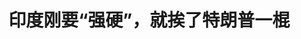 <!DOCTYPE html>
<html lang="zh-CN">

<head>
    
<title>印度刚要“强硬”，就挨了特朗普一棍_腾讯新闻</title>
<meta name="keywords" content="特朗普,iphone,库克,印度,印度_时政,美国,关税,苹果,印度_科技,iPhone 14,美国_时政,美国_科技,进口税,环球,中国">
<meta name="description" content="作者 | 荣智慧编辑 | 向现唯物的中国芯片产业深度观察印度突然对美强硬，这是过去几天颇具戏剧性的新闻。据印度《经济时报》13日报道，印度政府12日向世界贸易组织（WTO）提议，拟对部分美国商品加征报复性关税，以此回应美国以“保障措施”为由对印度钢铝产品征收的25%关税。全世界都有点懵，许多观察者认为这是看到中国决...">
<meta name="author" content="腾讯网">
<meta name="copyright" content="Copyright 1998 - 2025 Tencent. All Rights Reserved">
<meta property="og:type" content="news" />

<meta property="og:title" content="印度刚要“强硬”，就挨了特朗普一棍_腾讯新闻" />
<meta property="og:description" content="作者 | 荣智慧编辑 | 向现唯物的中国芯片产业深度观察印度突然对美强硬，这是过去几天颇具戏剧性的新闻。据印度《经济时报》13日报道，印度政府12日向世界贸易组织（WTO）提议，拟对部分美国商品加征报复性关税，以此回应美国以“保障措施”为由对印度钢铝产品征收的25%关税。全世界都有点懵，许多观察者认为这是看到中国决..." />
<meta property="og:url" content="https://news.qq.com/rain/a/20250522A08BWV00" />
<meta property="og:image" content="https://inews.gtimg.com/news_ls/OtJKbS2XGlahv3yJE0NcTUOZJlIfvie8tf5ulHbbXsH3oAA_640330/0" />
<meta property="article:author" content="南风窗" />
<meta property="article:published_time" content="2025-05-22 18:46:45" />
<meta property="category" content="tech" />

<meta name="baidu-site-verification" content="jJeIJ5X7pP" />
    <meta charset="utf-8" />
<meta http-equiv="X-UA-Compatible" content="IE=Edge" />
<meta name="viewport" content="width=device-width, initial-scale=1, shrink-to-fit=no" />
<link rel="dns-prefetch" href="mat1.gtimg.com">
<link rel="dns-prefetch" href="i.news.qq.com">
<link rel="shortcut icon" href="https://mat1.gtimg.com/qqcdn/qqindex2021/favicon.ico">
<script nomodule="true" src="https://mat1.gtimg.com/qqcdn/qqindex2021/common-static/20240515201444/core3-37-1.min.js"></script>
<script>
  try {
    if (!window.IntersectionObserver) {
      var observerScript = document.createElement('script');
      observerScript.src = "https://mat1.gtimg.com/qqcdn/qqindex2021/common-static/20241024141058/intersection-observer-polyfill.js";
      document.head.appendChild(observerScript);
    }
  } catch (error) {}
</script>

<script>
  try {
    if (!Element.prototype.scrollTo) {
      var scrollScript = document.createElement('script');
      scrollScript.src = "https://mat1.gtimg.com/qqcdn/qqindex2021/common-static/20241025153001/scroll-behavior-polyfill.js";
      document.head.appendChild(scrollScript);
    }
  } catch (error) {}
</script>
<script>
  try {
    if ('scrollRestoration' in window.history) {
      window.history.scrollRestoration = 'manual';
    }
    window.isPcClient = Boolean(window.electron) && (
      window.navigator.userAgent.indexOf('pc-client') > 0 ||
      window.navigator.userAgent.indexOf('TencentNews') > 0
    );
  } catch {}
</script>
<script>
  try {
    if (window.isPcClient) {
      var bodyStyle = document.createElement('style');
      bodyStyle.innerText = 'body{ zoom: 0.95 }';
      document.head.appendChild(bodyStyle);
    }
  } catch {}
</script>
<script>
  window.DATA = {"url":"https://view.inews.qq.com/a/20250522A08BWV00","article_id":"20250522A08BWV00","article_type":"0","title":"印度刚要“强硬”，就挨了特朗普一棍","desc":"作者 | 荣智慧编辑 | 向现唯物的中国芯片产业深度观察印度突然对美强硬，这是过去几天颇具戏剧性的新闻。据印度《经济时报》13日报道，印度政府12日向世界贸易组织（WTO）提议，拟对部分美国商品加征报复性关税，以此回应美国以“保障措施”为由对印度钢铝产品征收的25%关税。全世界都有点懵，许多观察者认为这是看到中国决...","iNewsRecommendLevel":1,"abstract":"作者 | 荣智慧编辑 | 向现唯物的中国芯片产业深度观察印度突然对美强硬，这是过去几天颇具戏剧性的新闻。据印度《经济时报》13日报道，印度政府12日向世界贸易组织（WTO）提议，拟对部分美国商品加征报复性关税，以此回应美国以“保障措施”为由对印度钢铝产品征收的25%关税。全世界都有点懵，许多观察者认为这是看到中国决...","catalog1":"tech","ad_channel_sign":"tech","introduction":"","media":"南风窗","media_id":"19203108","pubtime":"2025-05-22 18:46:45","comment_id":"8414022823","political":0,"cmsId":"20250522A08BWV00","cms_id":"20250522A08BWV00","closeAllAd":0,"closeAllFavorite":false,"originContent":{"directory":{"ai_list":null,"enable":2,"list":null},"key_points_show":["印度政府提议对部分美国商品加征报复性关税，以回应美国对印度钢铝产品征收的25%关税。","特朗普立即对苹果投资印度扩产表示反对，称印度人能照顾好自己，不希望在印度建厂。","然而，苹果公司在印度投资扩产面临诸多困难，如物流成本高昂、本土零部件配套率不足等。","事实上，印度制造很难成为中国制造的“平替”，苹果在印度布局七八年，占比仍然不到20%。","目前，印度制造前途黯淡，特朗普可能会考虑对印度产品征收“特别关税”，但苹果需多雇佣美国人以享受免税优惠。"],"text":"\u003cdiv class=\"rich_media_content\"\u003e\u003cp style=\"text-align: center\" data-exeditor-arbitrary-box=\"image-box\"\u003e\u003c!--IMG_0--\u003e\u003c/p\u003e\u003cp style=\"text-align: justify\"\u003e作者 | 荣智慧\u003c/p\u003e\u003cp style=\"text-align: justify\"\u003e编辑 | 向现\u003c/p\u003e\u003cp style=\"text-align: justify\"\u003e唯物的中国芯片产业深度观察\u003c/p\u003e\u003cp style=\"text-align: justify\"\u003e印度突然对美强硬，这是过去几天颇具戏剧性的新闻。\u003c/p\u003e\u003cp style=\"text-align: justify\"\u003e据印度《经济时报》13日报道，印度政府12日向世界贸易组织（WTO）提议，拟对部分美国商品加征报复性关税，以此回应美国以“保障措施”为由对印度钢铝产品征收的25%关税。\u003c/p\u003e\u003cp style=\"text-align: justify\"\u003e全世界都有点懵，许多观察者认为这是看到中国决不妥协美国也无可奈何，有意抄作业。\u003c/p\u003e\u003cp style=\"text-align: justify\"\u003e但中国是中国，印度是印度，特朗普很快就举起了大棒，一棍子抡了过去。\u003c/p\u003e\u003cp style=\"text-align: justify\"\u003e15日卡塔尔多哈会议，库克不在场。特朗普与商界人士会谈，忽然“借题发挥”，反对苹果投资220亿美元在印度扩产。本来，苹果想把美国销售的iPhone手机组装业务在2026年年底前一股脑放在印度。\u003c/p\u003e\u003cp style=\"text-align: center\" data-exeditor-arbitrary-box=\"image-box\"\u003e\u003c!--IMG_1--\u003e\u003c/p\u003e\u003cp style=\"text-align: justify\"\u003e特朗普翻脸“不领情”。他说，“朋友，我待你不薄，你准备在美国投资5000亿美元。但现在我听说你要在印度各地建厂，我不希望你在印度建厂。”如果苹果不从印度撤出，每部iPhone面临180美元关税，净利润直接消失三分之一。\u003c/p\u003e\u003cp style=\"text-align: justify\"\u003e2024年，苹果一共卖出2.32亿部iPhone手机，其中美国市场销量占28%，约为6500万部。一年内，苹果在印度组装约4000万台手机。也就是说，苹果想在两年之内增加印度产能——多生产2500万台手机，才能满足美国市场需求。\u003c!--MID_AD_0--\u003e\u003c!--EOP_0--\u003e\u003c/p\u003e\u003c!--MID_ARTICLE_AD_0--\u003e\u003c!--PARAGRAPH_0--\u003e\u003cp style=\"text-align: justify\"\u003e结果，苹果赴印投资扩产在即，特朗普又不干了。在中国生产手机不行，在印度生产手机也不行，苹果左右为难。搞不好，这场博弈最后又成了美国、印度、苹果“三输”局面。\u003c/p\u003e\u003ch1 style=\"text-align: justify\"\u003e\u003c!--HPOS_0--\u003e01\u003c/h1\u003e\u003ch1 style=\"text-align: justify\"\u003e\u003c!--HPOS_1--\u003e“印度人能照顾好自己”\u003c/h1\u003e\u003cp style=\"text-align: justify\"\u003e特朗普说“待库克不薄”，多少带点威慑。\u003c/p\u003e\u003cp style=\"text-align: justify\"\u003e库克欠特朗普一个人情。4月2日“关税战”揭幕，美国对中国进口关税随即升至145%。据\u003c!--SECURE_LINK_BEGIN_0--\u003e摩根士丹利\u003c!--SECURE_LINK_END_0--\u003e数据，苹果87%的手机、80%的iPad和60%的Mac都在中国生产，此三大类产品收入占苹果总收入的75%。按关税政策，苹果公司已经“无利可图”。\u003c!--MID_AD_1--\u003e\u003c!--EOP_1--\u003e\u003c/p\u003e\u003c!--MID_ARTICLE_AD_1--\u003e\u003c!--PARAGRAPH_1--\u003e\u003cp style=\"text-align: justify\"\u003e库克有所准备。他在特朗普就职典礼上“布局”捐赠100万美元。有媒体透露，“对等关税”发布后，库克给美国财政部长贝森特打了一次长时间电话。\u003c/p\u003e\u003cp style=\"text-align: justify\"\u003e9天后，智能手机、笔记本电脑、路由器等电子产品和零部件受到关税“豁免”。最大赢家就是苹果公司。\u003c/p\u003e\u003cp style=\"text-align: justify\"\u003e库克可能以为，“5000亿在美投资”已经还了人情，但特朗普不想“就这么过了”。他在多哈指出“我知道你投资5000亿美元”，言外之意是这点“人情”还不够，时移事易，那是“过去的事”了。\u003c/p\u003e\u003cp style=\"text-align: center\"\u003e\u003c!--IMG_2--\u003e\u003c/p\u003e\u003cp class=\"qqnews_image_desc\" style=\"color: #666; font-size: 14px; text-align: center\"\u003e库克5月2日表示，公司预计将在第三财季（2025年3月30日至6月28日）因美国关税政策损失约9亿美元/新华社记者李京摄\u003c/p\u003e\u003cp style=\"text-align: justify\"\u003e今年2月，苹果公司宣布5000亿美元在美投资计划，主要聚焦\u003c!--SECURE_LINK_BEGIN_1--\u003e人工智能\u003c!--SECURE_LINK_END_1--\u003e、先进制造和本土供应链建设，包括在德克萨斯州新建其人工智能系统“苹果智能”（Apple Intelligence）的服务器。\u003c/p\u003e\u003cp style=\"text-align: justify\"\u003e这5000亿美元确实有点“小意思”，因为iPhone才是苹果营收规模最大的产品，但苹果在美国压根没有智能手机生产线，顶多能生产Mac Pro电脑。就算历经数年产地多元化布局，目前依然有9成的iPhone旗舰机型在中国组装。\u003c/p\u003e\u003cp style=\"text-align: justify\"\u003e美国政府是日也想、夜也想，就想看到数百万本土工人在美国“打螺丝”组装iPhone的壮观场景。然而库克画风一变，这个场景要在印度实现。\u003c/p\u003e\u003cp style=\"text-align: justify\"\u003e特朗普直言不讳：“我们对你在印度建厂不感兴趣，印度人能照顾好自己……我们要你在美国建厂。”\u003c/p\u003e\u003cp style=\"text-align: center\"\u003e\u003c!--IMG_3--\u003e\u003c/p\u003e\u003cp class=\"qqnews_image_desc\" style=\"color: #666; font-size: 14px; text-align: center\"\u003e特朗普/新华社记者胡友松摄\u003c/p\u003e\u003cp style=\"text-align: justify\"\u003e“能照顾好自己”的印度人一脸困惑，说好的工厂说没就没了。\u003c/p\u003e\u003cp style=\"text-align: justify\"\u003e印度忽然被特朗普“敲打”，是两国外交裂痕的体现。印巴冲突后，特朗普有意借“调停”捞取政治资本，印度总理莫迪不想被“截胡”，强硬回击“停火与美国无关”。同时，借鉴中美关税谈判的“案例”，印度也“硬气”起来，对美国相关产品加征关税。这样一来，原本享受关税豁免的印度制造iPhone失去了政治保护伞。特朗普及团队认为，继续扶持印度将损害“美国优先”战略。\u003c!--MID_AD_2--\u003e\u003c!--EOP_2--\u003e\u003c/p\u003e\u003c!--MID_ARTICLE_AD_2--\u003e\u003c!--PARAGRAPH_2--\u003e\u003cp style=\"text-align: justify\"\u003e因此，特朗普不仅反对苹果在印度扩产，更批评印度是全球关税最高的国家之一。为了施压，特朗普单方面宣布“印度同意不对美国商品征收任何关税”，吓得印度紧急“否认三连”——“我不是，我没有，别瞎说”。\u003c/p\u003e\u003ch1 style=\"text-align: justify\"\u003e\u003c!--HPOS_2--\u003e02\u003c/h1\u003e\u003ch1 style=\"text-align: justify\"\u003e\u003c!--HPOS_3--\u003e回不去的美国\u003c/h1\u003e\u003cp style=\"text-align: justify\"\u003e苹果没有变成“美国制造”，自然有它的苦衷。\u003c/p\u003e\u003cp style=\"text-align: justify\"\u003e过去十几年，iPhone几乎全部在中国生产、组装。中国在苹果供应链中占据了最重要的位置。\u003c!--SECURE_LINK_BEGIN_2--\u003e富士康\u003c!--SECURE_LINK_END_2--\u003e郑州工厂一度承包了全球90%的iPhone产能。\u003c/p\u003e\u003cp style=\"text-align: justify\"\u003e据统计，苹果187家主要供应商，157家在中国大陆配有生产设施。早在2017年，库克就承认，中国早就不是低劳动力成本国家，中国制造的核心竞争力是大量优秀技术工程人员。接受采访时，库克说，“在美国要召集模具工程师开会，我都不确定来的人能不能坐满一个房间。在中国，合格的工程师能坐满好几个橄榄球场。”\u003c!--MID_AD_3--\u003e\u003c!--EOP_3--\u003e\u003c/p\u003e\u003c!--MID_ARTICLE_AD_3--\u003e\u003c!--PARAGRAPH_3--\u003e\u003cp style=\"text-align: justify\"\u003e而且，中国制造业另一大优势是自动化程度高。据国际机器人联合会数据显示，2023年，中国工业机器人安装量占全球的51%，美国只占7%。\u003c/p\u003e\u003cp style=\"text-align: center\"\u003e\u003c!--IMG_4--\u003e\u003c/p\u003e\u003cp class=\"qqnews_image_desc\" style=\"color: #666; font-size: 14px; text-align: center\"\u003e工业机器人2023年年安装量\u003c/p\u003e\u003cp style=\"text-align: justify\"\u003e然而，特朗普从第一任期开始便发动贸易战，不断提高对华关税，给两国贸易设置障碍，苹果每年为此多花好几十亿美元。\u003c/p\u003e\u003cp style=\"text-align: justify\"\u003e从此，库克谋划把鸡蛋放在好几个篮子里，“篮子”包括越南、印度。\u003c/p\u003e\u003cp style=\"text-align: justify\"\u003e印度的人力成本只有中国的三分之一，土地价格更低，政府也提供补贴。假如把20%的产能转移到印度，苹果每年能节省约50亿美元。而且，印度本土市场很大，未来智能手机需求也将持续增长，苹果“就近生产”还能更快占领市场。\u003c/p\u003e\u003cp style=\"text-align: justify\"\u003e但是，印度制造很难成为中国制造的“平替”。\u003c/p\u003e\u003cp style=\"text-align: justify\"\u003e苹果在印度布局七八年，印度组装的iPhone在苹果手机总产量中的占比仍然不到20%。事实上，就算在印度组装iPhone，由于其本土零部件配套率不足30%，富士康不得不每天从中国空运价值470万美元的摄像头模组和芯片，物流成本暴增。\u003c!--MID_AD_4--\u003e\u003c!--EOP_4--\u003e\u003c/p\u003e\u003c!--MID_ARTICLE_AD_4--\u003e\u003c!--PARAGRAPH_4--\u003e\u003cp style=\"text-align: justify\"\u003e加上印度的关税确实也高——对智能手机收取26%的进口税。2024年印度组装的iPhone中，85%出口到欧美，仅有15%留在本土消化。苹果辛辛苦苦一整年，赚的钱贡献给“关税”大半，也是不太划算的买卖。\u003c/p\u003e\u003cp style=\"text-align: center\"\u003e\u003c!--IMG_5--\u003e\u003c/p\u003e\u003cp class=\"qqnews_image_desc\" style=\"color: #666; font-size: 14px; text-align: center\"\u003e新德里苹果旗舰店/图源：苹果官网\u003c/p\u003e\u003cp style=\"text-align: justify\"\u003e印度都不行，更别提“回到美国”了。\u003c/p\u003e\u003cp style=\"text-align: justify\"\u003e目前美国本土没有一条完整的iPhone生产线，最基础的螺丝都需要从亚洲进口。台积电亚利桑那州工厂能供应芯片，但美国工人时薪是中国的3.2倍，且组装效率仅有郑州富士康的40%。\u003c/p\u003e\u003cp style=\"text-align: justify\"\u003e苹果印度工厂良品率仅有85%，远低于中国工厂的98%，搬迁回美国将面临人力短缺。Counterpoint数据显示，若强行转移产能，苹果可能损失9.2%的全球市场份额，相当于每年少卖2000万部iPhone。\u003c/p\u003e\u003ch1 style=\"text-align: justify\"\u003e\u003c!--HPOS_4--\u003e03\u003c/h1\u003e\u003ch1 style=\"text-align: justify\"\u003e\u003c!--HPOS_5--\u003e共赢or三输？\u003c/h1\u003e\u003cp style=\"text-align: justify\"\u003e“印度制造”的前途有些黯淡。\u003c/p\u003e\u003cp style=\"text-align: justify\"\u003e印度商工部长皮尤什·戈亚尔于5月17至20日率团访美，推动贸易谈判进程。在他访美之前，特朗普在多哈会议来了个“下马威”。\u003c/p\u003e\u003cp style=\"text-align: justify\"\u003e特朗普当时说，“往印度卖东西可太难了，不过他们向我们提出了一项协议，基本上就是愿意对我们完全不征收关税。”他没有透露更多细节，也没表示美国是否将降低对印度关税或对印零关税。\u003c/p\u003e\u003cp style=\"text-align: justify\"\u003e印度外交部长苏杰生小心翼翼地否认，同时尽量避免直接反驳特朗普的说法。他说，“贸易谈判一直在进行中”，谈判“非常复杂”，且“在尘埃落定之前，一切都不会有定论”。\u003c/p\u003e\u003cp style=\"text-align: center\"\u003e\u003c!--IMG_6--\u003e\u003c/p\u003e\u003cp class=\"qqnews_image_desc\" style=\"color: #666; font-size: 14px; text-align: center\"\u003e印度孟买一家外汇兑换点外的美元海报/图源：新华社\u003c/p\u003e\u003cp style=\"text-align: justify\"\u003e据悉，2024年印美双边贸易总额约为1290亿美元，其中印对美贸易顺差达457亿美元，特朗普此前持续施压印度政府，要求解决双方贸易失衡问题。\u003c/p\u003e\u003cp style=\"text-align: justify\"\u003e一旦关税不能谈拢，雄心勃勃的“印度制造”立刻面临出口难题。在总理莫迪的规划中，印度将在2030年成为全球手机第二大生产国，而这一规划主要仰赖苹果的“产能转移”。\u003c/p\u003e\u003cp style=\"text-align: justify\"\u003e印度的“造芯”计划已经遭到重创。短短两年间，多个芯片项目折戟。2023年矿业巨头韦丹塔拉和富士康投资建厂，项目启动后卡在审批环节。2025年阿达尼集团和以色列高塔半导体的百亿美元项目突然停止；Zoho晶圆厂宣告流产。\u003c/p\u003e\u003cp style=\"text-align: justify\"\u003e印度制造偃旗息鼓，越南已趁机向苹果抛出橄榄枝，承诺对美出口电子设备维持8%关税豁免，并补贴建厂费用。同时，中国供应链也在技术端反制——锁住供应链关键设备出口。\u003c/p\u003e\u003cp style=\"text-align: center\" data-exeditor-arbitrary-box=\"image-box\"\u003e\u003c!--IMG_7--\u003e\u003c/p\u003e\u003cp style=\"text-align: justify\"\u003e回过头看苹果，库克对特朗普的回应也是“柔中带刚”。“我们会在美国投资人工智能服务器工厂，但手机还得靠印度。”这相当于告诉总统，本土的投资和就业，我会给面子，但苹果的核心业务不能动。\u003c/p\u003e\u003cp style=\"text-align: justify\"\u003e特朗普要的是“政治表演”，只要态度好，情况不至于太可怕，而且逼死全球市值第一的苹果也不是那么回事。也许，美国会考虑对印度产品征收“特别关税”，但只要苹果多雇佣美国人，就可以享受免税的“小灶”。\u003c/p\u003e\u003cp style=\"text-align: justify\"\u003e值班主编 | 吴擎\u003c/p\u003e\u003cp style=\"text-align: justify\"\u003e排版 | 八斤\u003c/p\u003e\u003cp\u003e南风窗新媒体 出品\u003c/p\u003e\u003cp\u003e未经授权 禁止转载\u003c/p\u003e\u003cp\u003e关注南风窗，查看更多精彩内容\u003c/p\u003e\u003cdiv data-exeditor-arbitrary-box=\"wrap\"\u003e\u003cp\u003e\u003c/p\u003e\u003c/div\u003e\u003cdiv powered-by=\"qqnews_ex-editor\"\u003e\u003c/div\u003e\u003cstyle\u003e.rich_media_content{--news-tabel-th-night-color: #444444;--news-font-day-color: #333;--news-font-night-color: #d9d9d9;--news-bottom-distance: 22px}.rich_media_content p:not([data-exeditor-arbitrary-box=image-box]){letter-spacing:.5px;line-height:30px;margin-bottom:var(--news-bottom-distance);word-wrap:break-word}.rich_media_content{color:var(--news-font-day-color);font-size:18px}@media(prefers-color-scheme:dark){body:not([data-weui-theme=light]):not([dark-mode-disable=true]) .rich_media_content p:not([data-exeditor-arbitrary-box=image-box]){letter-spacing:.5px;line-height:30px;margin-bottom:var(--news-bottom-distance);word-wrap:break-word}body:not([data-weui-theme=light]):not([dark-mode-disable=true]) .rich_media_content{color:var(--news-font-night-color)}}.data_color_scheme_dark .rich_media_content p:not([data-exeditor-arbitrary-box=image-box]){letter-spacing:.5px;line-height:30px;margin-bottom:var(--news-bottom-distance);word-wrap:break-word}.data_color_scheme_dark .rich_media_content{color:var(--news-font-night-color)}.data_color_scheme_dark .rich_media_content{font-size:18px}.rich_media_content p[data-exeditor-arbitrary-box=image-box]{margin-bottom:11px}.rich_media_content\u003ediv:not(.qnt-video),.rich_media_content\u003esection{margin-bottom:var(--news-bottom-distance)}.rich_media_content hr{margin-bottom:var(--news-bottom-distance)}.rich_media_content .link_list{margin:0;margin-top:20px;min-height:0!important}.rich_media_content blockquote{background:#f9f9f9;border-left:6px solid #ccc;margin:1.5em 10px;padding:.5em 10px}.rich_media_content blockquote p{margin-bottom:0!important}.data_color_scheme_dark .rich_media_content blockquote{background:#323232}@media(prefers-color-scheme:dark){body:not([data-weui-theme=light]):not([dark-mode-disable=true]) .rich_media_content blockquote{background:#323232}}.rich_media_content ol[data-ex-list]{--ol-start: 1;--ol-list-style-type: decimal;list-style-type:none;counter-reset:olCounter calc(var(--ol-start,1) - 1);position:relative}.rich_media_content ol[data-ex-list]\u003eli\u003e:first-child::before{content:counter(olCounter,var(--ol-list-style-type)) '. ';counter-increment:olCounter;font-variant-numeric:tabular-nums;display:inline-block}.rich_media_content ul[data-ex-list]{--ul-list-style-type: circle;list-style-type:none;position:relative}.rich_media_content ul[data-ex-list].nonUnicode-list-style-type\u003eli\u003e:first-child::before{content:var(--ul-list-style-type) ' ';font-variant-numeric:tabular-nums;display:inline-block;transform:scale(0.5)}.rich_media_content ul[data-ex-list].unicode-list-style-type\u003eli\u003e:first-child::before{content:var(--ul-list-style-type) ' ';font-variant-numeric:tabular-nums;display:inline-block;transform:scale(0.8)}.rich_media_content ol:not([data-ex-list]){padding-left:revert}.rich_media_content ul:not([data-ex-list]){padding-left:revert}.rich_media_content table{display:table;border-collapse:collapse;margin-bottom:var(--news-bottom-distance)}.rich_media_content table th,.rich_media_content table td{word-wrap:break-word;border:1px solid #ddd;white-space:nowrap;padding:2px 5px}.rich_media_content table th{font-weight:700;background-color:#f0f0f0;text-align:left}.rich_media_content table p{margin-bottom:0!important}.data_color_scheme_dark .rich_media_content table th{background:var(--news-tabel-th-night-color)}@media(prefers-color-scheme:dark){body:not([data-weui-theme=light]):not([dark-mode-disable=true]) .rich_media_content table th{background:var(--news-tabel-th-night-color)}}.rich_media_content .qqnews_image_desc,.rich_media_content p[type=om-image-desc]{line-height:20px!important;text-align:center!important;font-size:14px!important;color:#666!important}.rich_media_content div[data-exeditor-arbitrary-box=wrap]:not([data-exeditor-arbitrary-box-special-style]){max-width:100%}.rich_media_content .qqnews-content{--wmfont: 0;--wmcolor: transparent;font-size:var(--wmfont);color:var(--wmcolor);line-height:var(--wmfont)!important;margin-bottom:var(--wmfont)!important}.rich_media_content .qqnews_sign_emphasis{background:#f7f7f7}.rich_media_content .qqnews_sign_emphasis ol{word-wrap:break-word;border:none;color:#5c5c5c;line-height:28px;list-style:none;margin:14px 0 6px;padding:16px 15px 4px}.rich_media_content .qqnews_sign_emphasis p{margin-bottom:12px!important}.rich_media_content .qqnews_sign_emphasis ol\u003eli\u003ep{padding-left:30px}.rich_media_content .qqnews_sign_emphasis ol\u003eli{list-style:none}.rich_media_content .qqnews_sign_emphasis ol\u003eli\u003ep:first-child::before{margin-left:-30px;content:counter(olCounter,decimal) ''!important;counter-increment:olCounter!important;font-variant-numeric:tabular-nums!important;background:#37f;border-radius:2px;color:#fff;font-size:15px;font-style:normal;text-align:center;line-height:18px;width:18px;height:18px;margin-right:12px;position:relative;top:-1px}.data_color_scheme_dark .rich_media_content .qqnews_sign_emphasis{background:#262626}.data_color_scheme_dark .rich_media_content .qqnews_sign_emphasis ol\u003eli\u003ep{color:#a9a9a9}@media(prefers-color-scheme:dark){body:not([data-weui-theme=light]):not([dark-mode-disable=true]) .rich_media_content .qqnews_sign_emphasis{background:#262626}body:not([data-weui-theme=light]):not([dark-mode-disable=true]) .rich_media_content .qqnews_sign_emphasis ol\u003eli\u003ep{color:#a9a9a9}}.rich_media_content h1,.rich_media_content h2,.rich_media_content h3,.rich_media_content h4,.rich_media_content h5,.rich_media_content h6{margin-bottom:var(--news-bottom-distance);font-weight:700}.rich_media_content h1{font-size:20px}.rich_media_content h2,.rich_media_content h3{font-size:19px}.rich_media_content h4,.rich_media_content h5,.rich_media_content h6{font-size:18px}.rich_media_content li:empty{display:none}.rich_media_content ul,.rich_media_content ol{margin-bottom:var(--news-bottom-distance)}.rich_media_content div\u003ep:only-child{margin-bottom:0!important}.rich_media_content .cms-cke-widget-title-wrap p{margin-bottom:0!important}\u003c/style\u003e\u003c/div\u003e","version":"v2"},"originAttribute":{"IMG_0":{"bigOrigUrl":"https://inews.gtimg.com/om_bt/OgaJzGA_rsr8UJLXtkgaJhwB_ZASiJsa75igfeU7ciEawAA/0","compressUrl":"https://inews.gtimg.com/om_bt/OgaJzGA_rsr8UJLXtkgaJhwB_ZASiJsa75igfeU7ciEawAA/641","desc":"","fullPic":"1","height":396,"imgurl0":"https://inews.gtimg.com/om_bt/OgaJzGA_rsr8UJLXtkgaJhwB_ZASiJsa75igfeU7ciEawAA/0","imgurl1000":"https://inews.gtimg.com/om_bt/OgaJzGA_rsr8UJLXtkgaJhwB_ZASiJsa75igfeU7ciEawAA/1000","islong":0,"origUrl":"https://inews.gtimg.com/om_bt/OgaJzGA_rsr8UJLXtkgaJhwB_ZASiJsa75igfeU7ciEawAA/641","size":46,"style":"display: inline-block; max-width: 100%; width: 960px","thumb":"https://inews.gtimg.com/om_bt/OgaJzGA_rsr8UJLXtkgaJhwB_ZASiJsa75igfeU7ciEawAA_181x181s/0","url":"https://inews.gtimg.com/om_bt/OgaJzGA_rsr8UJLXtkgaJhwB_ZASiJsa75igfeU7ciEawAA/641","width":641},"IMG_1":{"bigOrigUrl":"https://inews.gtimg.com/om_bt/OmANCISd3KozDLnwKt58b0LMFudzI2lwc-JNqe6Hko_XAAA/0","compressUrl":"https://inews.gtimg.com/om_bt/OmANCISd3KozDLnwKt58b0LMFudzI2lwc-JNqe6Hko_XAAA/641","desc":"","fullPic":"1","height":481,"imgurl0":"https://inews.gtimg.com/om_bt/OmANCISd3KozDLnwKt58b0LMFudzI2lwc-JNqe6Hko_XAAA/0","imgurl1000":"https://inews.gtimg.com/om_bt/OmANCISd3KozDLnwKt58b0LMFudzI2lwc-JNqe6Hko_XAAA/1000","islong":0,"origUrl":"https://inews.gtimg.com/om_bt/OmANCISd3KozDLnwKt58b0LMFudzI2lwc-JNqe6Hko_XAAA/641","size":121,"style":"display: inline-block; max-width: 100%; width: 960px","thumb":"https://inews.gtimg.com/om_bt/OmANCISd3KozDLnwKt58b0LMFudzI2lwc-JNqe6Hko_XAAA_181x181s/0","url":"https://inews.gtimg.com/om_bt/OmANCISd3KozDLnwKt58b0LMFudzI2lwc-JNqe6Hko_XAAA/641","width":641},"IMG_2":{"bigOrigUrl":"https://inews.gtimg.com/om_bt/OEyBNsXKujwsWkjVCtVcIbRJNDPP97utJZBJy9dPkxoPIAA/0","compressUrl":"https://inews.gtimg.com/om_bt/OEyBNsXKujwsWkjVCtVcIbRJNDPP97utJZBJy9dPkxoPIAA/641","desc":"","fullPic":"1","height":463,"imgurl0":"https://inews.gtimg.com/om_bt/OEyBNsXKujwsWkjVCtVcIbRJNDPP97utJZBJy9dPkxoPIAA/0","imgurl1000":"https://inews.gtimg.com/om_bt/OEyBNsXKujwsWkjVCtVcIbRJNDPP97utJZBJy9dPkxoPIAA/1000","islong":0,"origUrl":"https://inews.gtimg.com/om_bt/OEyBNsXKujwsWkjVCtVcIbRJNDPP97utJZBJy9dPkxoPIAA/641","size":108,"style":"display: inline-block; max-width: 100%; width: 960px","thumb":"https://inews.gtimg.com/om_bt/OEyBNsXKujwsWkjVCtVcIbRJNDPP97utJZBJy9dPkxoPIAA_181x181s/0","url":"https://inews.gtimg.com/om_bt/OEyBNsXKujwsWkjVCtVcIbRJNDPP97utJZBJy9dPkxoPIAA/641","width":641},"IMG_3":{"bigOrigUrl":"https://inews.gtimg.com/om_bt/O3p70qnDt0oSQTWNw0BdX93HzdWMveP4jT0mLmu3Tb9YgAA/0","compressUrl":"https://inews.gtimg.com/om_bt/O3p70qnDt0oSQTWNw0BdX93HzdWMveP4jT0mLmu3Tb9YgAA/641","desc":"","fullPic":"1","height":427,"imgurl0":"https://inews.gtimg.com/om_bt/O3p70qnDt0oSQTWNw0BdX93HzdWMveP4jT0mLmu3Tb9YgAA/0","imgurl1000":"https://inews.gtimg.com/om_bt/O3p70qnDt0oSQTWNw0BdX93HzdWMveP4jT0mLmu3Tb9YgAA/1000","islong":0,"origUrl":"https://inews.gtimg.com/om_bt/O3p70qnDt0oSQTWNw0BdX93HzdWMveP4jT0mLmu3Tb9YgAA/641","size":60,"style":"display: inline-block; max-width: 100%; width: 960px","thumb":"https://inews.gtimg.com/om_bt/O3p70qnDt0oSQTWNw0BdX93HzdWMveP4jT0mLmu3Tb9YgAA_181x181s/0","url":"https://inews.gtimg.com/om_bt/O3p70qnDt0oSQTWNw0BdX93HzdWMveP4jT0mLmu3Tb9YgAA/641","width":641},"IMG_4":{"bigOrigUrl":"https://inews.gtimg.com/om_bt/OXUXQ0nFp6ZlphWoHFz-8enNQy9rQ2is78BwC2bkc5xWYAA/0","compressUrl":"https://inews.gtimg.com/om_bt/OXUXQ0nFp6ZlphWoHFz-8enNQy9rQ2is78BwC2bkc5xWYAA/641","desc":"","fullPic":"1","height":344,"imgurl0":"https://inews.gtimg.com/om_bt/OXUXQ0nFp6ZlphWoHFz-8enNQy9rQ2is78BwC2bkc5xWYAA/0","imgurl1000":"https://inews.gtimg.com/om_bt/OXUXQ0nFp6ZlphWoHFz-8enNQy9rQ2is78BwC2bkc5xWYAA/1000","islong":0,"origUrl":"https://inews.gtimg.com/om_bt/OXUXQ0nFp6ZlphWoHFz-8enNQy9rQ2is78BwC2bkc5xWYAA/641","size":41,"style":"display: inline-block; max-width: 100%; width: 960px","thumb":"https://inews.gtimg.com/om_bt/OXUXQ0nFp6ZlphWoHFz-8enNQy9rQ2is78BwC2bkc5xWYAA_181x181s/0","url":"https://inews.gtimg.com/om_bt/OXUXQ0nFp6ZlphWoHFz-8enNQy9rQ2is78BwC2bkc5xWYAA/641","width":641},"IMG_5":{"bigOrigUrl":"https://inews.gtimg.com/om_bt/Oycjh9DShMgYwDKrIuBNubbe4_p6lvntQC1kqmU8jENW8AA/0","compressUrl":"https://inews.gtimg.com/om_bt/Oycjh9DShMgYwDKrIuBNubbe4_p6lvntQC1kqmU8jENW8AA/641","desc":"","fullPic":"1","height":358,"imgurl0":"https://inews.gtimg.com/om_bt/Oycjh9DShMgYwDKrIuBNubbe4_p6lvntQC1kqmU8jENW8AA/0","imgurl1000":"https://inews.gtimg.com/om_bt/Oycjh9DShMgYwDKrIuBNubbe4_p6lvntQC1kqmU8jENW8AA/1000","islong":0,"origUrl":"https://inews.gtimg.com/om_bt/Oycjh9DShMgYwDKrIuBNubbe4_p6lvntQC1kqmU8jENW8AA/641","size":74,"style":"display: inline-block; max-width: 100%; width: 960px","thumb":"https://inews.gtimg.com/om_bt/Oycjh9DShMgYwDKrIuBNubbe4_p6lvntQC1kqmU8jENW8AA_181x181s/0","url":"https://inews.gtimg.com/om_bt/Oycjh9DShMgYwDKrIuBNubbe4_p6lvntQC1kqmU8jENW8AA/641","width":641},"IMG_6":{"bigOrigUrl":"https://inews.gtimg.com/om_bt/OijL8Ghbnx0SvRZ-0LXSF_CAXcFD4aQNgG1sQ4iHYl1IAAA/0","compressUrl":"https://inews.gtimg.com/om_bt/OijL8Ghbnx0SvRZ-0LXSF_CAXcFD4aQNgG1sQ4iHYl1IAAA/641","desc":"","fullPic":"1","height":427,"imgurl0":"https://inews.gtimg.com/om_bt/OijL8Ghbnx0SvRZ-0LXSF_CAXcFD4aQNgG1sQ4iHYl1IAAA/0","imgurl1000":"https://inews.gtimg.com/om_bt/OijL8Ghbnx0SvRZ-0LXSF_CAXcFD4aQNgG1sQ4iHYl1IAAA/1000","islong":0,"origUrl":"https://inews.gtimg.com/om_bt/OijL8Ghbnx0SvRZ-0LXSF_CAXcFD4aQNgG1sQ4iHYl1IAAA/641","size":165,"style":"display: inline-block; max-width: 100%; width: 960px","thumb":"https://inews.gtimg.com/om_bt/OijL8Ghbnx0SvRZ-0LXSF_CAXcFD4aQNgG1sQ4iHYl1IAAA_181x181s/0","url":"https://inews.gtimg.com/om_bt/OijL8Ghbnx0SvRZ-0LXSF_CAXcFD4aQNgG1sQ4iHYl1IAAA/641","width":641},"IMG_7":{"bigOrigUrl":"https://inews.gtimg.com/om_bt/OUo8TMTPnghg2SOMDIQ4nngltosgzYksD5129-tU2gPUUAA/0","compressUrl":"https://inews.gtimg.com/om_bt/OUo8TMTPnghg2SOMDIQ4nngltosgzYksD5129-tU2gPUUAA/641","desc":"","fullPic":"1","height":427,"imgurl0":"https://inews.gtimg.com/om_bt/OUo8TMTPnghg2SOMDIQ4nngltosgzYksD5129-tU2gPUUAA/0","imgurl1000":"https://inews.gtimg.com/om_bt/OUo8TMTPnghg2SOMDIQ4nngltosgzYksD5129-tU2gPUUAA/1000","islong":0,"origUrl":"https://inews.gtimg.com/om_bt/OUo8TMTPnghg2SOMDIQ4nngltosgzYksD5129-tU2gPUUAA/641","size":118,"style":"display: inline-block; max-width: 100%; width: 960px","thumb":"https://inews.gtimg.com/om_bt/OUo8TMTPnghg2SOMDIQ4nngltosgzYksD5129-tU2gPUUAA_181x181s/0","url":"https://inews.gtimg.com/om_bt/OUo8TMTPnghg2SOMDIQ4nngltosgzYksD5129-tU2gPUUAA/641","width":641}},"selfDeclare":{},"userAddress":"广东","card":{"chlid":"19203108","chlname":"南风窗","desc":"冷静地思考，热情地生活。","icon":"http://inews.gtimg.com/newsapp_ls/0/12786098741_200200/0","msgEntry":1,"uin":"ec9b8b987180eaf5b6e139d4ecf23e72ed","update_frequency":"0","vip_desc":"南风窗官方账号","vip_icon_night":"https://inews.gtimg.com/newsapp_bt/0/1128171011183_4151/0","vip_place":"left","vip_type":"20006","vip_icon":"https://inews.gtimg.com/newsapp_bt/0/1128164013310_1586/0","vip_type_new":"20006","suid":"8QMd13hV5IQdsD8=","liveInfo":{},"cpLevel":1},"interationCount":{"like":1586,"collect":374,"share":268},"payment_info":{},"article_is_pay":false,"payment_column_info_v1":{"is_column_pay":false,"read_count_all":0},"tag_info_item":null,"contentWordsNum":3046,"extraProperty":{"FeedbackDetailDisableInsert":0,"zanSkinType":""},"relateWelfare":{},"aiSwitch":true,"isOversize":false,"videoArr":[]};
</script>
<script>
  window.channelInfo = {"channelConfig":{"channelNav":[{"_auto_id":"1","active_alien_img":"","alien_img":"","channel_id":"news_news_home","is_local":"0","link":"https://www.qq.com","name_cn":"首页","name_en":"home"},{"_auto_id":"2","active_alien_img":"","alien_img":"","channel_id":"news_news_top","is_local":"0","link":"","name_cn":"要闻","name_en":"news"},{"_auto_id":"4","active_alien_img":"","alien_img":"","channel_id":"news_news_bj","is_local":"1","link":"","name_cn":"北京","name_en":"bj"},{"_auto_id":"5","active_alien_img":"","alien_img":"","channel_id":"news_news_finance","is_local":"0","link":"","name_cn":"财经","name_en":"finance"},{"_auto_id":"6","active_alien_img":"","alien_img":"","channel_id":"news_news_tech","is_local":"0","link":"","name_cn":"科技","name_en":"tech"},{"_auto_id":"7","active_alien_img":"","alien_img":"","channel_id":"tv","is_local":"0","link":"https://v.qq.com/channel/tv/?ptag=qqnews","name_cn":"电视剧","name_en":"tv"},{"_auto_id":"8","active_alien_img":"","alien_img":"","channel_id":"news_news_qa","is_local":"0","link":"","name_cn":"热问","name_en":"qa"},{"_auto_id":"9","active_alien_img":"","alien_img":"","channel_id":"news_news_ent","is_local":"0","link":"","name_cn":"娱乐","name_en":"ent"},{"_auto_id":"10","active_alien_img":"","alien_img":"","channel_id":"variety","is_local":"0","link":"https://v.qq.com/channel/variety/?ptag=qqnews","name_cn":"综艺","name_en":"variety"},{"_auto_id":"11","active_alien_img":"","alien_img":"","channel_id":"news_news_sports","is_local":"0","link":"","name_cn":"体育","name_en":"sports"},{"_auto_id":"13","active_alien_img":"","alien_img":"","channel_id":"news_news_nba","is_local":"0","link":"","name_cn":"NBA","name_en":"nba"},{"_auto_id":"14","active_alien_img":"","alien_img":"","channel_id":"news_news_world","is_local":"0","link":"","name_cn":"国际","name_en":"world"},{"_auto_id":"15","active_alien_img":"","alien_img":"","channel_id":"news_news_mil","is_local":"0","link":"","name_cn":"军事","name_en":"milite"},{"_auto_id":"16","active_alien_img":"","alien_img":"","channel_id":"news_news_auto","is_local":"0","link":"","name_cn":"汽车","name_en":"auto"},{"_auto_id":"17","active_alien_img":"","alien_img":"","channel_id":"news_news_house","is_local":"0","link":"","name_cn":"房产","name_en":"house"},{"_auto_id":"18","active_alien_img":"","alien_img":"","channel_id":"news_news_edu","is_local":"0","link":"","name_cn":"教育","name_en":"edu"},{"_auto_id":"19","active_alien_img":"","alien_img":"","channel_id":"news_news_antip","is_local":"0","link":"","name_cn":"健康","name_en":"health"},{"_auto_id":"20","active_alien_img":"","alien_img":"","channel_id":"news_news_video","is_local":"0","link":"","name_cn":"视频","name_en":"video"},{"_auto_id":"21","active_alien_img":"","alien_img":"","channel_id":"news_news_game","is_local":"0","link":"","name_cn":"游戏","name_en":"games"},{"_auto_id":"22","active_alien_img":"","alien_img":"","channel_id":"news_news_nchupin","is_local":"0","link":"","name_cn":"眼界","name_en":"chupin"},{"_auto_id":"24","active_alien_img":"","alien_img":"","channel_id":"news_news_football","is_local":"0","link":"","name_cn":"足球","name_en":"football"},{"_auto_id":"25","active_alien_img":"","alien_img":"","channel_id":"news_news_kepu","is_local":"0","link":"","name_cn":"科学","name_en":"kepu"},{"_auto_id":"26","active_alien_img":"","alien_img":"","channel_id":"news_news_digi","is_local":"0","link":"","name_cn":"数码","name_en":"digi"},{"_auto_id":"28","active_alien_img":"","alien_img":"","channel_id":"ymzx","is_local":"0","link":"https://gamer.qq.com/v2/cloudgame/game/96897?ichannel=txxwpc0Ftxxwpc1","name_cn":"元梦之星","name_en":"news_news_ymzx"},{"_auto_id":"31","active_alien_img":"","alien_img":"","channel_id":"movie","is_local":"0","link":"https://v.qq.com/channel/movie/?ptag=qqnews","name_cn":"电影","name_en":"movie"},{"_auto_id":"32","active_alien_img":"","alien_img":"","channel_id":"news_news_esport","is_local":"0","link":"","name_cn":"电竞","name_en":"esport"},{"_auto_id":"34","active_alien_img":"","alien_img":"","channel_id":"news_news_history","is_local":"0","link":"","name_cn":"历史","name_en":"history"},{"_auto_id":"35","active_alien_img":"","alien_img":"","channel_id":"news_news_baby","is_local":"0","link":"","name_cn":"育儿","name_en":"baby"},{"_auto_id":"36","active_alien_img":"","alien_img":"","channel_id":"hbjy","is_local":"0","link":"https://gp.qq.com/act/a20250421mnqlx/news.shtml","name_cn":"和平精英","name_en":"news_news_hbjy"},{"_auto_id":"37","active_alien_img":"","alien_img":"","channel_id":"cloud_gamer","is_local":"0","link":"https://gamer.qq.com/?ichannel=txxwpc0Ftxxwpc1","name_cn":"云游戏","name_en":"cloud_gamer"},{"_auto_id":"38","active_alien_img":"","alien_img":"","channel_id":"news_news_lic","is_local":"0","link":"","name_cn":"理财","name_en":"finance_licai"},{"_auto_id":"39","active_alien_img":"","alien_img":"","channel_id":"news_news_istock","is_local":"0","link":"","name_cn":"股票","name_en":"finance_stock"},{"_auto_id":"40","active_alien_img":"","alien_img":"","channel_id":"ren_min_shi_pin","is_local":"0","link":"https://news.qq.com/omn/author/8QMd3Hld74cbujbY?tab=om_video","name_cn":"人民视频","name_en":"ren_min_shi_pin"},{"_auto_id":"41","active_alien_img":"","alien_img":"","channel_id":"news_news_weather","is_local":"0","link":"https://tianqi.qq.com/index.htm","name_cn":"天气","name_en":"weather"}]}};
</script>
<script>
  window.articleConfig = {"rightConfig":[{"_auto_id":"1","category_key":"default","modules":"{\"moduleList\":[{\"title\":\"作者其他文章\",\"id\":\"user_article\"},{\"title\":\"精选视频\",\"id\":\"video_album\",\"videoType\":\"tag\",\"videoId\":\"aUepxrtchGM=\",\"isSticky\":0},{\"title\":\"下载条\",\"id\":\"download_banner\",\"isSticky\":1},{\"title\":\"热点榜\",\"id\":\"hot_rank_list\",\"isSticky\":1},{\"title\":\"广告推广\",\"id\":\"ssp_ad_module\",\"category\":\"ad_ssp\",\"loid\":\"109\",\"isSticky\":1},{\"title\":\"广告推广位\",\"id\":\"c2s_ad_module\",\"category\":\"right_c2s\",\"path\":\"QQcom_all_Rectangle-1|QQcom_all_Rectangle-2|QQcom_all_Rectangle-3\",\"isSticky\":1}]}"},{"_auto_id":"2","category_key":"ent","modules":"{\"moduleList\":[{\"title\":\"作者其他文章\",\"id\":\"user_article\"},{\"title\":\"精选视频\",\"id\":\"video_album\",\"videoType\":\"tag\",\"videoId\":\"aUepxrtchGM=\"},{\"title\":\"下载条\",\"id\":\"download_banner\",\"isSticky\":1},{\"title\":\"热点榜\",\"id\":\"hot_rank_list\",\"isSticky\":1},{\"title\":\"广告推广\",\"id\":\"ssp_ad_module\",\"category\":\"ad_ssp\",\"loid\":\"109\",\"isSticky\":1},{\"title\":\"广告推广\",\"id\":\"ssp_ad_module\",\"category\":\"ad_ssp\",\"loid\":\"117\",\"isSticky\":1}]}"},{"_auto_id":"3","category_key":"game","modules":"{\"moduleList\":[{\"title\":\"作者其他文章\",\"id\":\"user_article\"},{\"title\":\"精选视频\",\"id\":\"video_album\",\"videoType\":\"tag\",\"videoId\":\"aUepxrtchGM=\"},{\"title\":\"热门游戏\",\"id\":\"recommend_game\",\"isSticky\":0},{\"title\":\"下载条\",\"id\":\"download_banner\",\"isSticky\":1},{\"title\":\"热点榜\",\"id\":\"hot_rank_list\",\"isSticky\":1},{\"title\":\"广告推广\",\"id\":\"ssp_ad_module\",\"category\":\"ad_ssp\",\"loid\":\"109\",\"isSticky\":1},{\"title\":\"广告推广位\",\"id\":\"c2s_ad_module\",\"category\":\"right_c2s\",\"path\":\"QQcom_all_Rectangle-1|QQcom_all_Rectangle-2|QQcom_all_Rectangle-3\",\"isSticky\":1}]}"},{"_auto_id":"4","category_key":"tech","modules":"{\"moduleList\":[{\"title\":\"作者其他文章\",\"id\":\"user_article\"},{\"title\":\"精选视频\",\"id\":\"video_album\",\"videoType\":\"tag\",\"videoId\":\"aUepxrtchGM=\"},{\"title\":\"下载条\",\"id\":\"download_banner\",\"isSticky\":1},{\"title\":\"热点榜\",\"id\":\"hot_rank_list\",\"isSticky\":1},{\"title\":\"广告推广\",\"id\":\"ssp_ad_module\",\"category\":\"ad_ssp\",\"loid\":\"109\",\"isSticky\":1},{\"title\":\"广告推广位\",\"id\":\"c2s_ad_module\",\"category\":\"right_c2s\",\"path\":\"QQcom_all_Rectangle-1|QQcom_all_Rectangle-2|QQcom_all_Rectangle-3\",\"isSticky\":1}]}"},{"_auto_id":"5","category_key":"finance","modules":"{\"moduleList\":[{\"title\":\"作者其他文章\",\"id\":\"user_article\"},{\"title\":\"精选视频\",\"id\":\"video_album\",\"videoType\":\"tag\",\"videoId\":\"aUepxrtchGM=\"},{\"title\":\"下载条\",\"id\":\"download_banner\",\"isSticky\":1},{\"title\":\"热点榜\",\"id\":\"hot_rank_list\",\"isSticky\":1},{\"title\":\"广告推广\",\"id\":\"ssp_ad_module\",\"category\":\"ad_ssp\",\"loid\":\"109\",\"isSticky\":1},{\"title\":\"广告推广位\",\"id\":\"c2s_ad_module\",\"category\":\"right_c2s\",\"path\":\"QQcom_all_Rectangle-1|QQcom_all_Rectangle-2|QQcom_all_Rectangle-3\",\"isSticky\":1}]}"},{"_auto_id":"6","category_key":"news","modules":"{\"moduleList\":[{\"title\":\"作者其他文章\",\"id\":\"user_article\"},{\"title\":\"精选视频\",\"id\":\"video_album\",\"videoType\":\"tag\",\"videoId\":\"aUepxrtchGM=\"},{\"title\":\"下载条\",\"id\":\"download_banner\",\"isSticky\":1},{\"title\":\"热点榜\",\"id\":\"hot_rank_list\",\"isSticky\":1},{\"title\":\"广告推广\",\"id\":\"ssp_ad_module\",\"category\":\"ad_ssp\",\"loid\":\"109\",\"isSticky\":1},{\"title\":\"广告推广位\",\"id\":\"c2s_ad_module\",\"category\":\"right_c2s\",\"path\":\"QQcom_all_Rectangle-1|QQcom_all_Rectangle-2|QQcom_all_Rectangle-3\",\"isSticky\":1}]}"},{"_auto_id":"7","category_key":"fashion","modules":"{\"moduleList\":[{\"title\":\"作者其他文章\",\"id\":\"user_article\"},{\"title\":\"精选视频\",\"id\":\"video_album\",\"videoType\":\"tag\",\"videoId\":\"aUepxrtchGM=\"},{\"title\":\"下载条\",\"id\":\"download_banner\",\"isSticky\":1},{\"title\":\"热点榜\",\"id\":\"hot_rank_list\",\"isSticky\":1},{\"title\":\"广告推广\",\"id\":\"ssp_ad_module\",\"category\":\"ad_ssp\",\"loid\":\"109\",\"isSticky\":1},{\"title\":\"广告推广位\",\"id\":\"c2s_ad_module\",\"category\":\"right_c2s\",\"path\":\"QQcom_all_Rectangle-1|QQcom_all_Rectangle-2|QQcom_all_Rectangle-3\",\"isSticky\":1}]}"},{"_auto_id":"8","category_key":"sports","modules":"{\"moduleList\":[{\"title\":\"作者其他文章\",\"id\":\"user_article\"},{\"title\":\"精选视频\",\"id\":\"video_album\",\"videoType\":\"tag\",\"videoId\":\"aUepxrtchGM=\"},{\"title\":\"下载条\",\"id\":\"download_banner\",\"isSticky\":1},{\"title\":\"热点榜\",\"id\":\"hot_rank_list\",\"isSticky\":1},{\"title\":\"广告推广\",\"id\":\"ssp_ad_module\",\"category\":\"ad_ssp\",\"loid\":\"109\",\"isSticky\":1},{\"title\":\"广告推广位\",\"id\":\"c2s_ad_module\",\"category\":\"right_c2s\",\"path\":\"QQcom_all_Rectangle-1|QQcom_all_Rectangle-2|QQcom_all_Rectangle-3\",\"isSticky\":1}]}"},{"_auto_id":"9","category_key":"health","modules":"{\"moduleList\":[{\"title\":\"作者其他文章\",\"id\":\"user_article\"},{\"title\":\"精选视频\",\"id\":\"video_album\",\"videoType\":\"tag\",\"videoId\":\"aUepxrtchGM=\"},{\"title\":\"下载条\",\"id\":\"download_banner\",\"isSticky\":1},{\"title\":\"热点榜\",\"id\":\"hot_rank_list\",\"isSticky\":1},{\"title\":\"广告推广\",\"id\":\"ssp_ad_module\",\"category\":\"ad_ssp\",\"loid\":\"109\",\"isSticky\":1},{\"title\":\"广告推广位\",\"id\":\"c2s_ad_module\",\"category\":\"right_c2s\",\"path\":\"QQcom_all_Rectangle-1|QQcom_all_Rectangle-2|QQcom_all_Rectangle-3\",\"isSticky\":1}]}"},{"_auto_id":"10","category_key":"nba","modules":"{\"moduleList\":[{\"title\":\"作者其他文章\",\"id\":\"user_article\"},{\"title\":\"精选视频\",\"id\":\"video_album\",\"videoType\":\"tag\",\"videoId\":\"aUepxrtchGM=\"},{\"title\":\"下载条\",\"id\":\"download_banner\",\"isSticky\":1},{\"title\":\"热点榜\",\"id\":\"hot_rank_list\",\"isSticky\":1},{\"title\":\"广告推广\",\"id\":\"ssp_ad_module\",\"category\":\"ad_ssp\",\"loid\":\"109\",\"isSticky\":1},{\"title\":\"广告推广位\",\"id\":\"c2s_ad_module\",\"category\":\"right_c2s\",\"path\":\"QQcom_all_Rectangle-1|QQcom_all_Rectangle-2|QQcom_all_Rectangle-3\",\"isSticky\":1}]}"},{"_auto_id":"11","category_key":"edu","modules":"{\"moduleList\":[{\"title\":\"作者其他文章\",\"id\":\"user_article\"},{\"title\":\"精选视频\",\"id\":\"video_album\",\"videoType\":\"tag\",\"videoId\":\"aUWpxLNdg2c=\"},{\"title\":\"下载条\",\"id\":\"download_banner\",\"isSticky\":1},{\"title\":\"热点榜\",\"id\":\"hot_rank_list\",\"isSticky\":1},{\"title\":\"广告推广\",\"id\":\"ssp_ad_module\",\"category\":\"ad_ssp\",\"loid\":\"109\",\"isSticky\":1},{\"title\":\"广告推广位\",\"id\":\"c2s_ad_module\",\"category\":\"right_c2s\",\"path\":\"QQcom_all_Rectangle-1|QQcom_all_Rectangle-2|QQcom_all_Rectangle-3\",\"isSticky\":1}]}"},{"_auto_id":"12","category_key":"ad","modules":"{\"moduleList\":[{\"title\":\"广告推广\",\"id\":\"ssp_ad_module\",\"category\":\"ad_ssp\",\"loid\":\"109\",\"isSticky\":1},{\"title\":\"广告推广位\",\"id\":\"c2s_ad_module\",\"category\":\"right_c2s\",\"path\":\"QQcom_all_Rectangle-1|QQcom_all_Rectangle-2|QQcom_all_Rectangle-3\",\"isSticky\":1}]}"}],"tonglanAdConfig":[{"_auto_id":"1","modules":"{\"moduleList\":[{\"title\":\"广告推广位\",\"id\":\"top\",\"category\":\"top_c2s\",\"path\":\"QQcom_all_Width1-1\"},{\"title\":\"广告推广位\",\"id\":\"bottom\",\"category\":\"bottom_c2s\",\"path\":\"QQcom_all_Width1-2\"}]}"}],"bottomConfig":[],"videoAdConfig":[{"_auto_id":"1","normal_time":"10","switch":"1","video_count":"0","video_time":"0"}],"rightGameConfig":[{"_auto_id":"2","desc":"连续登录送游戏钻石，群雄共聚称霸沙城","icon":"https://inews.gtimg.com/newsapp_bt/0/0627161037914_3816/0","link":"https://s.iwan.qq.com/opengame/tenvideo/index.html?hidestatusbar=1&hidetitlebar=1&immersive=1&syswebview=1&landscape=1&gameid=49085&url=https%3A%2F%2Fgz-file.91ninthpalace.com%2Fwzzx%2Findex_tencent_iwan.html%20&ref_ele=90015","name":"王者之心2"},{"_auto_id":"3","desc":"上线送VIP！万人同屏横扫沙城","icon":"https://inews.gtimg.com/newsapp_bt/0/0627155752146_4584/0","link":"https://s.iwan.qq.com/opengame/tenvideo/index.html?hidestatusbar=1&hidetitlebar=1&immersive=1&landscape=1&syswebview=1&gameid=47203&url=https%3A%2F%2Fcqss2login.bigrnet.com%2Fiwan%2Fh5%2Fplay%2Floading&ref_ele=90015","name":"传奇盛世"},{"_auto_id":"4","desc":"超高爆率，经典玩法","icon":"https://inews.gtimg.com/newsapp_bt/0/0627160641137_9103/0","link":"https://s.iwan.qq.com/opengame/tenvideo/index.html?hidestatusbar=1&hidetitlebar=1&immersive=1&syswebview=1&gameid=43803&url=https%3A%2F%2Fsdk.mxzgame.com%2FGames%2Fportal%2F108337%2FTXVApp&ref_ele=90015","name":"新不良人"},{"_auto_id":"6","desc":"超多福利登录即领，海量游戏任你畅玩","icon":"https://inews.gtimg.com/newsapp_bt/0/111315495935_3595/0","link":"https://dldir3.qq.com/minigamefile/webdownloads/QQGameMini_silent_1002020001_cid0.exe","name":"QQ游戏大厅"},{"_auto_id":"7","desc":"纯正经典玩法，欢乐挑战赛火热来袭","icon":"https://inews.gtimg.com/newsapp_bt/0/070918050891_4971/0","link":"https://minigame.qq.com/h5game_frame_test/?appid=200904&ifid=1502020001","name":"欢乐斗地主"},{"_auto_id":"8","desc":"新服大放送，享赚你就来","icon":"https://inews.gtimg.com/newsapp_bt/0/0627154608860_7318/0","link":"https://s.iwan.qq.com/opengame/tenvideo/index.html?hidestatusbar=1&hidetitlebar=1&immersive=1&syswebview=1&landscape=1&gameid=43403&url=https%3A%2F%2Flogin-wxxyx2-bzsc.jikewan.com%2Fgame%2Fcqtxvideo.html&ref_ele=90015","name":"百战沙城"},{"_auto_id":"9","desc":"全新极速版本爽玩！送新武魂转换卡","icon":"https://inews.gtimg.com/newsapp_bt/0/1016115936984_7153/0","link":"https://s.iwan.qq.com/opengame/tenvideo/index.html?hidestatusbar=1&hidetitlebar=1&immersive=1&syswebview=1&gameid=51477&url=https%3A%2F%2Fh5sdk.cdqcwl.com%2Fsdk%2Ftxaiwandefault%2Fce43a6806214ed5b3e2227ca7e99e27a%2F2231&ref_ele=90015","name":"斗罗大陆"},{"_auto_id":"10","desc":"原汁原味，正版授权","icon":"https://inews.gtimg.com/newsapp_bt/0/0627160844946_1794/0","link":"https://s.iwan.qq.com/opengame/tenvideo/index.html?hidetitlebar=1&immersive=1&syswebview=1&landscape=1&gameid=37275&url=https%3A%2F%2Fsdk.mxzgame.com%2FGames%2Fportal%2F100211%2FTXVApp&ref_ele=90015","name":"原始传奇"},{"_auto_id":"11","desc":"登录领神秘巨星，打造巅峰阵容","icon":"https://inews.gtimg.com/newsapp_bt/0/0701170959368_8122/0","link":"https://s.iwan.qq.com/opengame/tenvideo/index.html?hidestatusbar=1&hidetitlebar=1&immersive=1&syswebview=1&gameid=40591&url=https%3A%2F%2Frh.diaigame.com%2Fh5plat%2Fplay%2Fpackage_code%2FP0012462&ref_ele=90015","name":"巅峰冠军足球"},{"_auto_id":"12","desc":"赛季制实时PVP联机对战","icon":"https://inews.gtimg.com/newsapp_bt/0/0701165259701_7142/0","link":"https://s.iwan.qq.com/opengame/tenvideo/index.html?hidestatusbar=1&hidetitlebar=1&immersive=1&syswebview=1&gameid=49634&url=https%3A%2F%2Ffootball.shenshoucdn.com%2Ffootball_new%2Fh5%2Ftxsp%2Findex.html&ref_ele=90015","name":"球场风云"},{"_auto_id":"13","desc":"专注超爽打宝体验","icon":"https://inews.gtimg.com/newsapp_bt/0/0627154956673_3154/0","link":"https://s.iwan.qq.com/opengame/tenvideo/index.html?hidestatusbar=1&hidetitlebar=1&immersive=1&syswebview=1&gameid=41057&url=https%3A%2F%2Fh5apily.fire2333.com%2Fh5sdk%2Ftxshipin%2Findex%2F3200222%2F3200112&ref_ele=90015","name":"传奇至尊"},{"_auto_id":"16","desc":"火爆新服，福利满满","icon":"https://inews.gtimg.com/newsapp_bt/0/0701171307639_4759/0","link":"https://s.iwan.qq.com/opengame/tenvideo/index.html?hidestatusbar=1&hidetitlebar=1&immersive=1&syswebview=1&gameid=50335&url=https%3A%2F%2Fh5-union-cdn.pptgame.cn%2Findex.html%3Ftx_package_id%3D10202%20&ref_ele=90015","name":"火源战纪"},{"_auto_id":"17","desc":"魔幻风格，超大场面","icon":"https://inews.gtimg.com/newsapp_bt/0/0701171500721_6895/0","link":"https://s.iwan.qq.com/opengame/tenvideo/index.html?hidestatusbar=1&hidetitlebar=1&immersive=1&syswebview=1&gameid=33112&url=https%3A%2F%2Fcsjs-tx.ebibi.com%2Fgame%2Fh5iwan-wwzs%2Fmain%2Findex.html&ref_ele=90015","name":"万王之神"},{"_auto_id":"19","desc":"经典神话背景，高清细腻画质","icon":"https://inews.gtimg.com/newsapp_bt/0/0709181543493_4955/0","link":"https://s.iwan.qq.com/opengame/tenvideo/index.html?hidestatusbar=1&hidetitlebar=1&immersive=1&syswebview=1&gameid=39686&url=https%3A%2F%2Fsdk.gz.1253361160.clb.myqcloud.com%2FGames%2Fportal%2F108311%2FTXVApp&ref_ele=90015","name":"凡人神将传"}]};
</script>
<script src="https://mat1.gtimg.com/www/js/emonitor/custom_ed041a23.js" charset="utf-8"></script>
<script>
  try {
    window.emonitorIns = emonitor.create({
      name: 'newsqq_normalArticle',
      atta: {
        name: 'newsqq',
      },
      mode: '007',
    });
  } catch (err) {
    console.warn(err);
  }
</script>
<link href="https://mat1.gtimg.com/qqcdn/qqindex2021/common-static/hel/qqnews-pc-dc_20250515055953/static/css/static.css" rel="stylesheet">

<script>window.__HEL_PRESET_META__={"qqnews-pc-components":{"app":{"id":1366,"name":"qqnews-pc-components","app_group_name":"qqnews-pc-components","proj_ver":{"map":{},"utime":0},"online_version":"qqnews-pc-components_20250515055747","build_version":"qqnews-pc-components_20250520070753","update_at":"2025-05-20T11:08:42.000Z","desc":"set by [init], from container [formal.pc.dc.sz101004] worker [1]"},"version":{"sub_app_name":"qqnews-pc-components","sub_app_version":"qqnews-pc-components_20250520070753","src_map":{"webDirPath":"https://mat1.gtimg.com/qqcdn/qqindex2021/common-static/hel/qqnews-pc-components_20250520070753","htmlIndexSrc":"https://mat1.gtimg.com/qqcdn/qqindex2021/common-static/hel/qqnews-pc-components_20250520070753/index.html","extractMode":"all","iframeSrc":"","chunkCssSrcList":["https://mat1.gtimg.com/qqcdn/qqindex2021/common-static/hel/qqnews-pc-components_20250520070753/static/css/index.css"],"chunkJsSrcList":["https://mat1.gtimg.com/qqcdn/qqindex2021/common-static/hel/qqnews-pc-components_20250520070753/static/js/index.js"],"staticCssSrcList":[],"staticJsSrcList":["https://mat1.gtimg.com/qqcdn/qqindex2021/static/20231212123233/react.production.min.js","https://mat1.gtimg.com/qqcdn/qqindex2021/static/20231212123233/react-dom.production.min.js","https://mat1.gtimg.com/qqcdn/qqindex2021/common-static/hel/hel-base-v16.js"],"relativeCssSrcList":[],"relativeJsSrcList":[],"privCssSrcList":[],"srvModSrcList":[],"srvModSrcIndex":"","headAssetList":[{"tag":"staticScript","append":false,"attrs":{"src":"https://mat1.gtimg.com/qqcdn/qqindex2021/static/20231212123233/react.production.min.js"}},{"tag":"staticScript","append":false,"attrs":{"src":"https://mat1.gtimg.com/qqcdn/qqindex2021/static/20231212123233/react-dom.production.min.js"}},{"tag":"staticScript","append":false,"attrs":{"src":"https://mat1.gtimg.com/qqcdn/qqindex2021/common-static/hel/hel-base-v16.js"}},{"tag":"script","append":true,"attrs":{"src":"https://mat1.gtimg.com/qqcdn/qqindex2021/common-static/hel/qqnews-pc-components_20250520070753/static/js/index.js","defer":""}},{"tag":"link","append":true,"attrs":{"href":"https://mat1.gtimg.com/qqcdn/qqindex2021/common-static/hel/qqnews-pc-components_20250520070753/static/css/index.css","rel":"stylesheet"}}],"bodyAssetList":[]},"update_at":"2025-05-20T11:08:42.000Z","create_at":"2025-05-20T11:08:42.000Z","_worker_id":"1","_is_backup":true}}}</script>
<script>window.__VIEW_PATH__="article.ejs";</script>
</head>

<body id="dc-normal-body">
  <div id="top-nav"></div>
  <div id="topAd"></div>
  <div class="qqweb-pc-content ">
    <div class="content-left">
      <div class="content">
        <div class="left-tool" id="left-tool"></div>
                <div class="content-article">
            <div id="article-column-tag"></div>
            <h1>印度刚要“强硬”，就挨了特朗普一棍</h1>
            <div id="article-author"></div>
            <div id="article-content"></div>
          <div id="article-status"></div>
          <div id="relate-question"></div>
          <div class="recommend-con" id="ArticleBottom"></div>
        </div>
      </div>
      <div id="article-comment"></div>
      <div id="recommend"></div>
      <div id="bottomAd"></div>
      <div id="article-footer"></div>
    </div>
    <div id="content-right" class="content-right"></div>
  </div>
  <div id="go-top"></div>
  <script>
    var navDom = document.getElementById('top-nav');
    if (window.isPcClient && navDom) {
      navDom.style.height = '0';
    }
  </script>
    <script type="text/javascript">
  var TIME_BEFORE_LOAD_CRYSTAL = Date.now();
</script>
<script src="https://mat1.gtimg.com/qqcdn/qqindex2021/advertisement/qqdc/crystal.202504291215.min.js" id="l_qq_com"></script>
<script type="text/javascript">
  if (typeof crystal === 'undefined' && Math.random() <= 1) {
    (function() {
      var TIME_AFTER_LOAD_CRYSTAL = Date.now();
      var img = new Image(1, 1);
      img.src = "//dp3.qq.com/qqcom/?adb=1&dm=new&err=1002&blockjs=" + (TIME_AFTER_LOAD_CRYSTAL - TIME_BEFORE_LOAD_CRYSTAL);
    })();
  }
</script>
    <iframe style="display: none;" src="https://i.news.qq.com/web_backend/getWebPacUid"></iframe>
<script src="https://mat1.gtimg.com/qqcdn/qqindex2021/common-static/20240805160928/react.production.min.js"></script>
<script src="https://mat1.gtimg.com/qqcdn/qqindex2021/common-static/20240805160928/react-dom.production.min.js"></script>
<script src="https://mat1.gtimg.com/qqcdn/qqindex2021/common-static/20241018171503/universal-report.min.js"></script>
<script defer type="text/javascript" src="https://mat1.gtimg.com/qqcdn/qqindex2021/libs/barrier/aria.js?appid=9327b8b06379d9d1728bbfbe2025ef9c" charset="utf-8"></script>
<script defer src="https://t.captcha.qq.com/TCaptcha.js"></script>
<script>document.cookie="hel_err=;path=/;";</script>
<script src="https://mat1.gtimg.com/qqcdn/qqindex2021/common-static/hel/hel-base-v16.js"></script>
<script src="https://mat1.gtimg.com/qqcdn/qqindex2021/common-static/hel/qqnews-pc-hel-entry_20250117174052/static/js/index.js"></script>
<link rel="preload" href="https://mat1.gtimg.com/qqcdn/qqindex2021/common-static/hel/qqnews-pc-dc_20250515055953/static/js/static.js" as="script">
<link rel="preload" href="https://mat1.gtimg.com/qqcdn/qqindex2021/common-static/hel/qqnews-pc-components_20250520070753/static/js/index.js" as="script">
<script>window.loadProject("https://mat1.gtimg.com/qqcdn/qqindex2021/common-static/hel/qqnews-pc-dc_20250515055953/static/js/static.js");</script>
<iframe id="videoFrame" style="display: none;" src="https://video.qq.com/cookie/sync_qqnews.html"></iframe>
</body>

</html>

